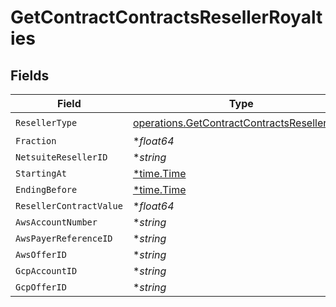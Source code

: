 # GetContractContractsResellerRoyalties


## Fields

| Field                                                                                                      | Type                                                                                                       | Required                                                                                                   | Description                                                                                                |
| ---------------------------------------------------------------------------------------------------------- | ---------------------------------------------------------------------------------------------------------- | ---------------------------------------------------------------------------------------------------------- | ---------------------------------------------------------------------------------------------------------- |
| `ResellerType`                                                                                             | [operations.GetContractContractsResellerType](../../models/operations/getcontractcontractsresellertype.md) | :heavy_check_mark:                                                                                         | N/A                                                                                                        |
| `Fraction`                                                                                                 | **float64*                                                                                                 | :heavy_minus_sign:                                                                                         | N/A                                                                                                        |
| `NetsuiteResellerID`                                                                                       | **string*                                                                                                  | :heavy_minus_sign:                                                                                         | N/A                                                                                                        |
| `StartingAt`                                                                                               | [*time.Time](https://pkg.go.dev/time#Time)                                                                 | :heavy_minus_sign:                                                                                         | N/A                                                                                                        |
| `EndingBefore`                                                                                             | [*time.Time](https://pkg.go.dev/time#Time)                                                                 | :heavy_minus_sign:                                                                                         | N/A                                                                                                        |
| `ResellerContractValue`                                                                                    | **float64*                                                                                                 | :heavy_minus_sign:                                                                                         | N/A                                                                                                        |
| `AwsAccountNumber`                                                                                         | **string*                                                                                                  | :heavy_minus_sign:                                                                                         | N/A                                                                                                        |
| `AwsPayerReferenceID`                                                                                      | **string*                                                                                                  | :heavy_minus_sign:                                                                                         | N/A                                                                                                        |
| `AwsOfferID`                                                                                               | **string*                                                                                                  | :heavy_minus_sign:                                                                                         | N/A                                                                                                        |
| `GcpAccountID`                                                                                             | **string*                                                                                                  | :heavy_minus_sign:                                                                                         | N/A                                                                                                        |
| `GcpOfferID`                                                                                               | **string*                                                                                                  | :heavy_minus_sign:                                                                                         | N/A                                                                                                        |